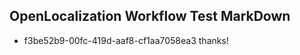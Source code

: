 ## OpenLocalization Workflow Test MarkDown
* f3be52b9-00fc-419d-aaf8-cf1aa7058ea3 thanks!

<!--HONumber=Aug16_HO3-->


